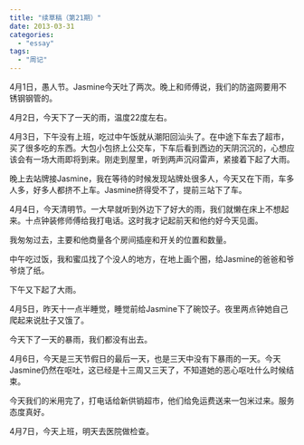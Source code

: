 ```yaml
---
title: "续草稿（第21期）"
date: 2013-03-31
categories: 
  - "essay"
tags: 
  - "周记"
---
```


4月1日，愚人节。Jasmine今天吐了两次。晚上和师傅说，我们的防盗网要用不锈钢钢管的。

4月2日，今天下了一天的雨，温度22度左右。

4月3日，下午没有上班，吃过中午饭就从潮阳回汕头了。在中途下车去了超市，买了很多吃的东西。大包小包挤上公交车，下车后看到西边的天阴沉沉的，心想应该会有一场大雨即将到来。刚走到屋里，听到两声沉闷雷声，紧接着下起了大雨。

晚上去站牌接Jasmine，我在等待的时候发现站牌处很多人，今天又在下雨，车多人多，好多人都挤不上车。Jasmine挤得受不了，提前三站下了车。

4月4日，今天清明节。一大早就听到外边下了好大的雨，我们就懒在床上不想起来。十点钟装修师傅给我打电话。这时我才记起前天和他约好今天见面。

我匆匆过去，主要和他商量各个房间插座和开关的位置和数量。

中午吃过饭，我和蜜瓜找了个没人的地方，在地上画个圈，给Jasmine的爸爸和爷爷烧了纸。

下午又下起了大雨。

4月5日，昨天十一点半睡觉，睡觉前给Jasmine下了碗饺子。夜里两点钟她自己爬起来说肚子又饿了。

今天下了一天的暴雨，我们都没有出去。

4月6日，今天是三天节假日的最后一天，也是三天中没有下暴雨的一天。今天Jasmine仍然在呕吐，这已经是十三周又三天了，不知道她的恶心呕吐什么时候结束。

今天我们的米用完了，打电话给新供销超市，他们给免运费送来一包米过来。服务态度真好。

4月7日，今天上班，明天去医院做检查。
